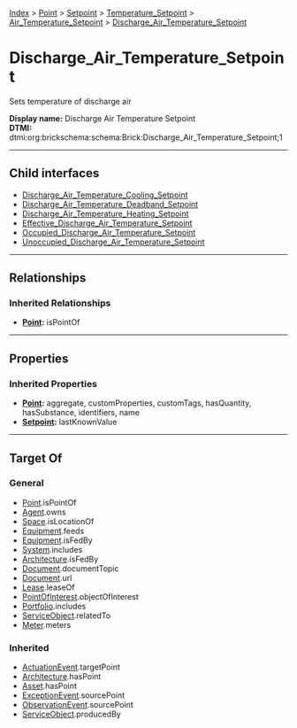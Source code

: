 [Index](../../../../../index.md) > [Point](../../../../Point.md) > [Setpoint](../../../Setpoint.md) > [Temperature_Setpoint](../../Temperature_Setpoint.md) > [Air_Temperature_Setpoint](../Air_Temperature_Setpoint.md) > [Discharge_Air_Temperature_Setpoint](#)
# Discharge_Air_Temperature_Setpoint

Sets temperature of discharge air


**Display name:** Discharge Air Temperature Setpoint<br />
**DTMI:** dtmi:org:brickschema:schema:Brick:Discharge_Air_Temperature_Setpoint;1

---

## Child interfaces
* [Discharge_Air_Temperature_Cooling_Setpoint](Discharge_Air_Temperature_Cooling_Setpoint/Discharge_Air_Temperature_Cooling_Setpoint.md)
* [Discharge_Air_Temperature_Deadband_Setpoint](Discharge_Air_Temperature_Deadband_Setpoint/Discharge_Air_Temperature_Deadband_Setpoint.md)
* [Discharge_Air_Temperature_Heating_Setpoint](Discharge_Air_Temperature_Heating_Setpoint/Discharge_Air_Temperature_Heating_Setpoint.md)
* [Effective_Discharge_Air_Temperature_Setpoint](../Effective-/Effective_Discharge_Air_Temperature_Setpoint.md)
* [Occupied_Discharge_Air_Temperature_Setpoint](../Occupied-/Occupied_Discharge_Air_Temperature_Setpoint.md)
* [Unoccupied_Discharge_Air_Temperature_Setpoint](../Unoccupied-/Unoccupied_Discharge_Air_Temperature_Setpoint.md)

---

## Relationships

### Inherited Relationships
* **[Point](../../../../Point.md):** isPointOf

---

## Properties

### Inherited Properties
* **[Point](../../../../Point.md):** aggregate, customProperties, customTags, hasQuantity, hasSubstance, identifiers, name
* **[Setpoint](../../../Setpoint.md):** lastKnownValue

---

## Target Of
### General
* [Point](../../../../Point.md).isPointOf
* [Agent](../../../../../Agent/Agent.md).owns
* [Space](../../../../../Space/Space.md).isLocationOf
* [Equipment](../../../../../Asset/Equipment/Equipment.md).feeds
* [Equipment](../../../../../Asset/Equipment/Equipment.md).isFedBy
* [System](../../../../../Collection/System/System.md).includes
* [Architecture](../../../../../Space/Architecture/Architecture.md).isFedBy
* [Document](../../../../../Information/Document/Document.md).documentTopic
* [Document](../../../../../Information/Document/Document.md).url
* [Lease](../../../../../Event/Lease.md).leaseOf
* [PointOfInterest](../../../../../Information/PointOfInterest.md).objectOfInterest
* [Portfolio](../../../../../Collection/Portfolio.md).includes
* [ServiceObject](../../../../../Information/ServiceObject/ServiceObject.md).relatedTo
* [Meter](../../../../../Asset/Equipment/Meter/Meter.md).meters
### Inherited
* [ActuationEvent](../../../../../Event/Point-/ActuationEvent.md).targetPoint
* [Architecture](../../../../../Space/Architecture/Architecture.md).hasPoint
* [Asset](../../../../../Asset/Asset.md).hasPoint
* [ExceptionEvent](../../../../../Event/Point-/ExceptionEvent.md).sourcePoint
* [ObservationEvent](../../../../../Event/Point-/ObservationEvent/ObservationEvent.md).sourcePoint
* [ServiceObject](../../../../../Information/ServiceObject/ServiceObject.md).producedBy
